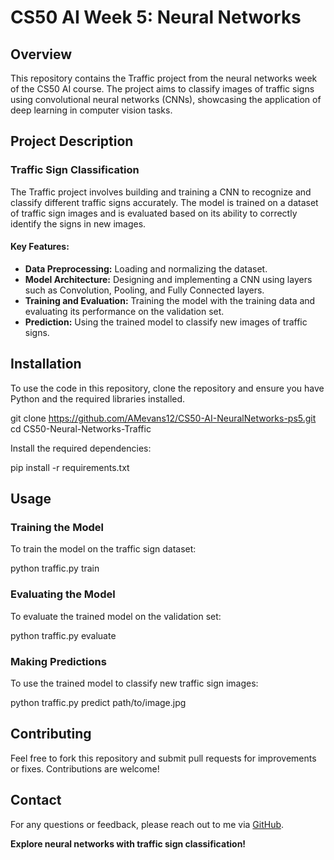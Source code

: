 # CS50 AI Week 5: Neural Networks

## Overview

This repository contains the Traffic project from the neural networks week of the CS50 AI course. The project aims to classify images of traffic signs using convolutional neural networks (CNNs), showcasing the application of deep learning in computer vision tasks.

## Project Description

### Traffic Sign Classification

The Traffic project involves building and training a CNN to recognize and classify different traffic signs accurately. The model is trained on a dataset of traffic sign images and is evaluated based on its ability to correctly identify the signs in new images.

#### Key Features:
- **Data Preprocessing:** Loading and normalizing the dataset.
- **Model Architecture:** Designing and implementing a CNN using layers such as Convolution, Pooling, and Fully Connected layers.
- **Training and Evaluation:** Training the model with the training data and evaluating its performance on the validation set.
- **Prediction:** Using the trained model to classify new images of traffic signs.


## Installation

To use the code in this repository, clone the repository and ensure you have Python and the required libraries installed.


git clone https://github.com/AMevans12/CS50-AI-NeuralNetworks-ps5.git
cd CS50-Neural-Networks-Traffic


Install the required dependencies:

pip install -r requirements.txt


## Usage

### Training the Model

To train the model on the traffic sign dataset:


python traffic.py train


### Evaluating the Model

To evaluate the trained model on the validation set:


python traffic.py evaluate


### Making Predictions

To use the trained model to classify new traffic sign images:


python traffic.py predict path/to/image.jpg


## Contributing

Feel free to fork this repository and submit pull requests for improvements or fixes. Contributions are welcome!

## Contact

For any questions or feedback, please reach out to me via [GitHub](https://github.com/AMevans12).


**Explore neural networks with traffic sign classification!**
